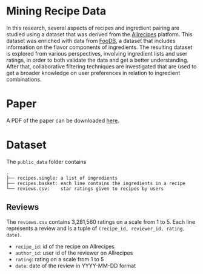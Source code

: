 # Mining Recipe Data

In this research, several aspects of recipes and ingredient pairing are studied using a dataset that was derived from the [Allrecipes](https://www.allrecipes.com/) platform. This dataset was enriched with data from [FooDB](https://foodb.ca/), a dataset that includes information on the flavor components of ingredients. The resulting dataset is explored from various perspectives, involving ingredient lists and user ratings, in order to both validate the data and get a better understanding. After that, collaborative filtering techniques are investigated that are used to get a broader knowledge on user preferences in relation to ingredient combinations.

# Paper

A PDF of the paper can be downloaded [here](https://github.com/benjaminvdb/recipes/raw/master/paper/Benjamin%20van%20der%20Burgh%20-%20Mining%20Recipe%20Data%20(2016).pdf).

# Dataset

The `public_data` folder contains

```
.
├── recipes.single: a list of ingredients
├── recipes.basket: each line contains the ingredients in a recipe
└── reviews.csv:    star ratings given to recipes by users
```

## Reviews

The `reviews.csv` contains 3,281,560 ratings on a scale from 1 to 5. Each line represents a review and is a tuple of `(recipe_id, reviewer_id, rating, date)`.

- `recipe_id`: id of the recipe on Allrecipes
- `author_id`: user id of the reviewer on Allrecipes
- `rating`:    rating on a scale from 1 to 5
- `date`:      date of the review in YYYY-MM-DD format
